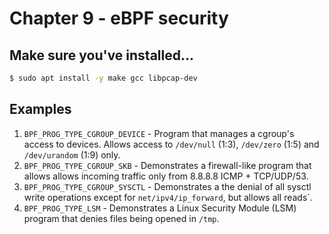# Chapter 9 - eBPF security

## Make sure you've installed...

```bash
$ sudo apt install -y make gcc libpcap-dev
```

## Examples

1. `BPF_PROG_TYPE_CGROUP_DEVICE` - Program that manages a cgroup's access to devices. Allows access to `/dev/null` (1:3), `/dev/zero` (1:5) and `/dev/urandom` (1:9) only.
2. `BPF_PROG_TYPE_CGROUP_SKB` - Demonstrates a firewall-like program that allows allows incoming traffic only from 8.8.8.8 ICMP + TCP/UDP/53.
3. `BPF_PROG_TYPE_CGROUP_SYSCTL` - Demonstrates a the denial of all sysctl write operations except for `net/ipv4/ip_forward`, but allows all reads`.
4. `BPF_PROG_TYPE_LSM` - Demonstrates a Linux Security Module (LSM) program that denies files being opened in `/tmp`.